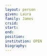 ```yaml
---
layout: person
given: Laura
family: James
crsid: 
start: 
end:
position: 
institution: OPEN
biography: 
---
```

